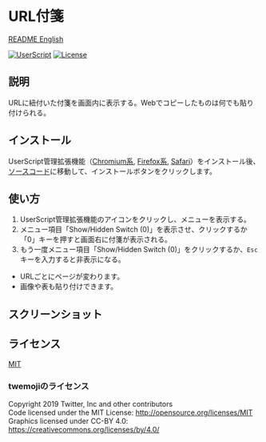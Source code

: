 # URL付箋

[README English](./README.md)

[![UserScript](https://img.shields.io/badge/Framework-UserScript-blue.svg)](https://en.wikipedia.org/wiki/Userscript)
[![License](https://img.shields.io/github/license/hidao80/UserScript)](/LICENSE)

## 説明

URLに紐付いた付箋を画面内に表示する。Webでコピーしたものは何でも貼り付けられる。

## インストール

UserScript管理拡張機能（[Chromium系][chrome-extension], [Firefox系][firefox-extension], [Safari][safari-extension]）をインストール後、[ソースコード][source]に移動して、インストールボタンをクリックします。

[chrome-extension]: https://chrome.google.com/webstore/detail/tampermonkey/dhdgffkkebhmkfjojejmpbldmpobfkfo "Tampermonkey"
[firefox-extension]: https://addons.mozilla.org/ja/firefox/addon/tampermonkey/ "Tampermonkey"
[safari-extension]: https://apps.apple.com/us/app/userscripts/id1463298887 "UserScripts"
[source]: https://github.com/hidao80/UserScript/raw/main/src/UrlSticky/UrlSticky.user.js "Source code"

## 使い方

1. UserScript管理拡張機能のアイコンをクリックし、メニューを表示する。
2. メニュー項目「Show/Hidden Switch (0)」を表示させ、クリックするか「0」キーを押すと画面右に付箋が表示される。
3. もう一度メニュー項目「Show/Hidden Switch (0)」をクリックするか、`Esc`キーを入力すると非表示になる。

- URLごとにページが変わります。
- 画像や表も貼り付けできます。

## スクリーンショット

## ライセンス

[MIT](/LICENSE)

### twemojiのライセンス

Copyright 2019 Twitter, Inc and other contributors\
Code licensed under the MIT License: <http://opensource.org/licenses/MIT>\
Graphics licensed under CC-BY 4.0: <https://creativecommons.org/licenses/by/4.0/>
